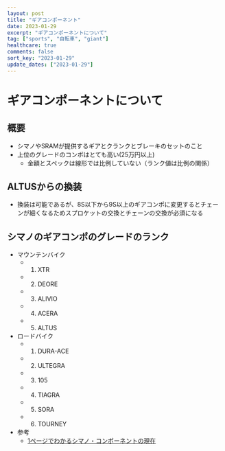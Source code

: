 ```yaml
---
layout: post
title: "ギアコンポーネント"
date: 2023-01-29
excerpt: "ギアコンポーネントについて"
tag: ["sports", "自転車", "giant"]
healthcare: true
comments: false
sort_key: "2023-01-29"
update_dates: ["2023-01-29"]
---
```


# ギアコンポーネントについて

## 概要
 - シマノやSRAMが提供するギアとクランクとブレーキのセットのこと
 - 上位のグレードのコンポはとても高い(25万円以上)
   - 金額とスペックは線形では比例していない（ランク値は比例の関係）

## ALTUSからの換装
 - 換装は可能であるが、8S以下から9S以上のギアコンポに変更するとチェーンが細くなるためスプロケットの交換とチェーンの交換が必須になる

## シマノのギアコンポのグレードのランク
 - マウンテンバイク
   - 1. XTR
   - 2. DEORE
   - 3. ALIVIO
   - 4. ACERA
   - 5. ALTUS
 - ロードバイク
   - 1. DURA-ACE
   - 2. ULTEGRA
   - 3. 105
   - 4. TIAGRA
   - 5. SORA
   - 6. TOURNEY
 - 参考
   - [1ページでわかるシマノ・コンポーネントの現在](https://blog.cbnanashi.net/2019/04/8280)
